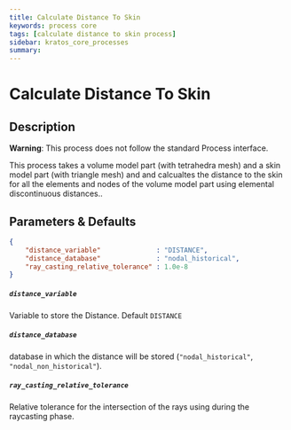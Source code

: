 ```yaml
---
title: Calculate Distance To Skin
keywords: process core
tags: [calculate distance to skin process]
sidebar: kratos_core_processes
summary: 
---
```


# Calculate Distance To Skin

## Description

**Warning**: This process does not follow the standard Process interface.

This process takes a volume model part (with tetrahedra mesh) and a skin model part (with triangle mesh) and
and calcualtes the distance to the skin for all the elements and nodes of the volume model part using elemental discontinuous distances..

## Parameters & Defaults

```json
{
    "distance_variable"              : "DISTANCE",
    "distance_database"              : "nodal_historical",
    "ray_casting_relative_tolerance" : 1.0e-8
}
```

##### `distance_variable`
Variable to store the Distance. Default `DISTANCE`

##### `distance_database`
database in which the distance will be stored (`"nodal_historical"`, `"nodal_non_historical"`).  

##### `ray_casting_relative_tolerance`
Relative tolerance for the intersection of the rays using during the raycasting phase.
